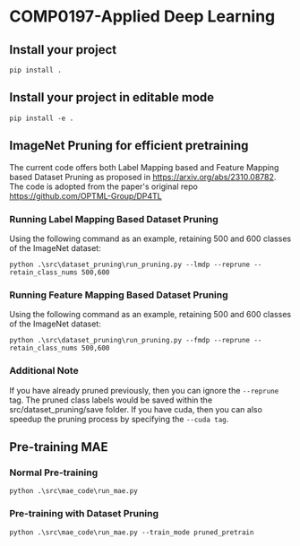 # COMP0197-Applied Deep Learning

## Install your project
```
pip install .
```

## Install your project in editable mode
```
pip install -e .
```


## ImageNet Pruning for efficient pretraining

The current code offers both Label Mapping based and Feature Mapping based Dataset Pruning as proposed in https://arxiv.org/abs/2310.08782. The code is adopted from the paper's original repo https://github.com/OPTML-Group/DP4TL 

### Running Label Mapping Based Dataset Pruning
Using the following command as an example, retaining 500 and 600 classes of the ImageNet dataset:
```
python .\src\dataset_pruning\run_pruning.py --lmdp --reprune --retain_class_nums 500,600
```


### Running Feature Mapping Based Dataset Pruning
Using the following command as an example, retaining 500 and 600 classes of the ImageNet dataset:
```
python .\src\dataset_pruning\run_pruning.py --fmdp --reprune --retain_class_nums 500,600
```

### Additional Note

If you have already pruned previously, then you can ignore the ```--reprune``` tag. The pruned class labels would be saved within the src/dataset_pruning/save folder. If you have cuda, then you can also speedup the pruning process by specifying the ```--cuda tag```.

## Pre-training MAE

### Normal Pre-training
```
python .\src\mae_code\run_mae.py
```

### Pre-training with Dataset Pruning
```
python .\src\mae_code\run_mae.py --train_mode pruned_pretrain
```